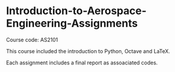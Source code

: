 # Introduction-to-Aerospace-Engineering-Assignments

Course code: AS2101

This course included the introduction to Python, Octave and LaTeX. 

Each assignment includes a final report as assoaciated codes. 
